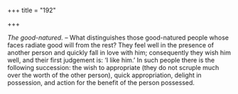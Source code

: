 +++
title = "192"

+++

*The good-natured.* – What distinguishes those good-natured people whose faces radiate good will from the rest? They feel well in the presence of another person and quickly fall in love with him; consequently they wish him well, and their first judgement is: ‘I like him.’ In such people there is the following succession: the wish to appropriate \(they do not scruple much over the worth of the other person\), quick appropriation, delight in possession, and action for the benefit of the person possessed.


